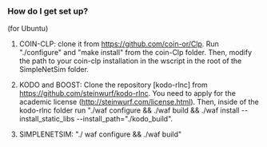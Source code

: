 ### How do I get set up? ###
(for Ubuntu)

1. COIN-CLP: clone it from https://github.com/coin-or/Clp. Run "./configure" and "make install" from the coin-Clp folder. Then, modify the path to your coin-clp installation in the wscript in the root of the SimpleNetSim folder.

2. KODO and BOOST: Clone the repository [kodo-rlnc] from https://github.com/steinwurf/kodo-rlnc. You need to apply for the academic license (http://steinwurf.com/license.html). Then, inside of the kodo-rlnc folder run "./waf configure && ./waf build && ./waf install --install_static_libs --install_path="./kodo_build".

3. SIMPLENETSIM: "./ waf configure && ./waf build"
